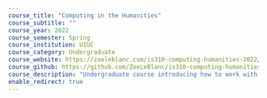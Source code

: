 ```yaml
---
course_title: "Computing in the Humanities"
course_subtitle: ""
course_year: 2022
course_semester: Spring
course_institution: UIUC
course_category: Undergraduate
course_website: https://zoeleblanc.com/is310-computing-humanities-2022/
course_github: https://github.com/ZoeLeBlanc/is310-computing-humanities-2022 #
course_description: "Undergraduate course introducing how to work with humanities data and computation to study cultural materials and practices."
enable_redirect: true
---
```


